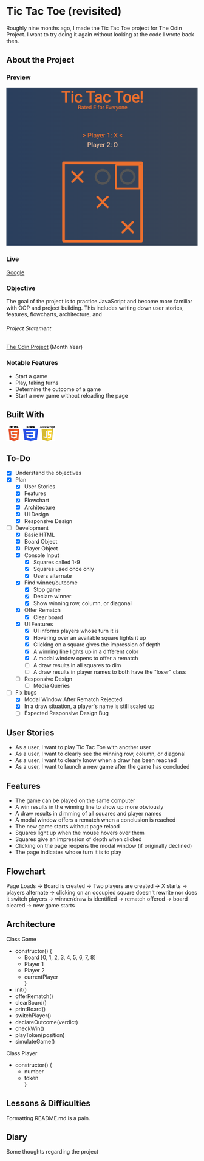 # Tic Tac Toe (revisited)

Roughly nine months ago, I made the Tic Tac Toe project for The Odin Project.
I want to try doing it again without looking at the code I wrote back then.

## About the Project

### Preview

<div align='center'>
    <img src='./README/project-preview.png'>
</div>

### Live

<a href='http://google.com/'>Google</a>

### Objective

The goal of the project is to practice JavaScript and become more familiar with
OOP and project building. This includes writing down user stories, features,
flowcharts, architecture, and

###### Project Statement

<a href='http://theodinproject.com/'>The Odin Project</a> (Month Year)

### Notable Features

- Start a game
- Play, taking turns
- Determine the outcome of a game
- Start a new game without reloading the page

## Built With

<img src='./README/html5-logo.svg' style='width:40px; height: 40px' >
<img src='./README/css3-logo.svg' style='width:40px; height: 40px' >
<img src='./README/javascript-logo.svg' style='width:40px; height: 40px' >

## To-Do

- [x] Understand the objectives
- [x] Plan
  - [x] User Stories
  - [x] Features
  - [x] Flowchart
  - [x] Architecture
  - [x] UI Design
  - [x] Responsive Design
- [ ] Development
  - [x] Basic HTML
  - [x] Board Object
  - [x] Player Object
  - [x] Console Input
    - [x] Squares called 1-9
    - [x] Squares used once only
    - [x] Users alternate
  - [x] Find winner/outcome
    - [x] Stop game
    - [x] Declare winner
    - [x] Show winning row, column, or diagonal
  - [x] Offer Rematch
    - [x] Clear board
  - [x] UI Features
    - [x] UI informs players whose turn it is
    - [x] Hovering over an available square lights it up
    - [x] Clicking on a square gives the impression of depth
    - [x] A winning line lights up in a different color
    - [x] A modal window opens to offer a rematch
    - [ ] A draw results in all squares to dim
    - [ ] A draw results in player names to both have the "loser" class
  - [ ] Responsive Design
    - [ ] Media Queries
- [ ] Fix bugs
  - [x] Modal Window After Rematch Rejected
  - [x] In a draw situation, a player's name is still scaled up
  - [ ] Expected Responsive Design Bug

## User Stories

- As a user, I want to play Tic Tac Toe with another user
- As a user, I want to clearly see the winning row, column, or diagonal
- As a user, I want to clearly know when a draw has been reached
- As a user, I want to launch a new game after the game has concluded

## Features

- The game can be played on the same computer
- A win results in the winning line to show up more obviously
- A draw results in dimming of all squares and player names
- A modal window offers a rematch when a conclusion is reached
- The new game starts without page relaod
- Squares light up when the mouse hovers over them
- Squares give an impression of depth when clicked
- Clicking on the page reopens the modal window (if originally declined)
- The page indicates whose turn it is to play

## Flowchart

Page Loads -> Board is created -> Two players are created -> X starts
-> players alternate -> clicking on an occupied square doesn't rewrite
nor does it switch players -> winner/draw is identified -> rematch offered ->
board cleared -> new game starts

## Architecture

Class Game

- constructor() {
  - Board [0, 1, 2, 3, 4, 5, 6, 7, 8]
  - Player 1
  - Player 2
  - currentPlayer  
    }
- init()
- offerRematch()
- clearBoard()
- printBoard()
- switchPlayer()
- declareOutcome(verdict)
- checkWin()
- playToken(position)
- simulateGame()

Class Player

- constructor() {
  - number
  - token  
    }

## Lessons & Difficulties

Formatting README.md is a pain.

## Diary

Some thoughts regarding the project
